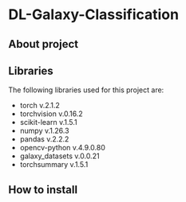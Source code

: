 # DL-Galaxy-Classification

## About project

## Libraries
The following libraries used for this project are:
- torch v.2.1.2
- torchvision v.0.16.2
- scikit-learn v.1.5.1
- numpy v.1.26.3
- pandas v.2.2.2
- opencv-python v.4.9.0.80
- galaxy_datasets v.0.0.21
- torchsummary v.1.5.1

## How to install
